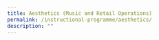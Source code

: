 ```yaml
---
title: Aesthetics (Music and Retail Operations)
permalink: /instructional-programme/aesthetics/
description: ""
---
```

